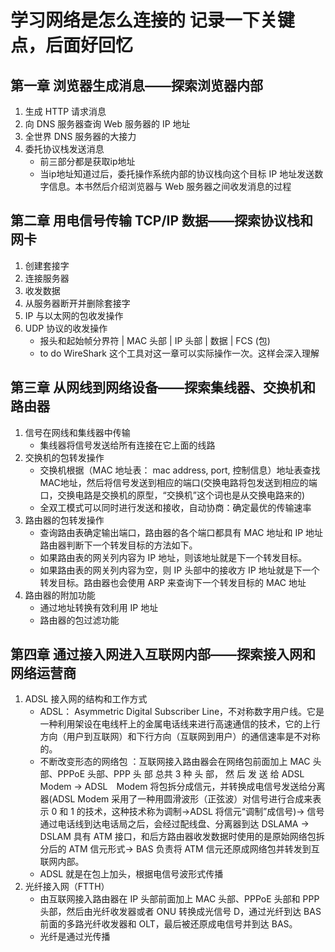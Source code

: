 # 学习网络是怎么连接的 记录一下关键点，后面好回忆

## 第一章 浏览器生成消息——探索浏览器内部

1. 生成 HTTP 请求消息
2. 向 DNS 服务器查询 Web 服务器的 IP 地址
3. 全世界 DNS 服务器的大接力
4. 委托协议栈发送消息
    * 前三部分都是获取ip地址
    * 当ip地址知道过后，委托操作系统内部的协议栈向这个目标 IP
地址发送数字信息。本书然后介绍浏览器与 Web 服务器之间收发消息的过程
## 第二章 用电信号传输 TCP/IP 数据——探索协议栈和网卡
1. 创建套接字
2. 连接服务器
3. 收发数据
4. 从服务器断开并删除套接字
5. IP 与以太网的包收发操作
6. UDP 协议的收发操作
   * 报头和起始帧分界符 | MAC 头部 | IP 头部 | 数据 | FCS (包)
   * to do WireShark 这个工具对这一章可以实际操作一次。这样会深入理解
## 第三章 从网线到网络设备——探索集线器、交换机和路由器
1. 信号在网线和集线器中传输
   * 集线器将信号发送给所有连接在它上面的线路
2. 交换机的包转发操作
    * 交换机根据（MAC 地址表： mac address, port, 控制信息）地址表查找MAC地址，然后将信号发送到相应的端口(交换电路将包发送到相应的端口，交换电路是交换机的原型，“交换机”这个词也是从交换电路来的)
    * 全双工模式可以同时进行发送和接收，自动协商：确定最优的传输速率
3. 路由器的包转发操作
    * 查询路由表确定输出端口，路由器的各个端口都具有 MAC 地址和 IP 地址
    路由器判断下一个转发目标的方法如下。
    * 如果路由表的网关列内容为 IP 地址，则该地址就是下一个转发目标。
    * 如果路由表的网关列内容为空，则 IP 头部中的接收方 IP 地址就是下一个转发目标。路由器也会使用 ARP 来查询下一个转发目标的 MAC 地址
4. 路由器的附加功能
    * 通过地址转换有效利用 IP 地址
    * 路由器的包过滤功能
## 第四章 通过接入网进入互联网内部——探索接入网和网络运营商
1. ADSL 接入网的结构和工作方式
    * ADSL： Asymmetric Digital Subscriber Line，不对称数字用户线。它是一种利用架设在电线杆上的金属电话线来进行高速通信的技术，它的上行方向（用户到互联网）和下行方向（互联网到用户）的通信速率是不对称的。
    * 不断改变形态的网络包 ：互联网接入路由器会在网络包前面加上 MAC 头部、PPPoE 头部、PPP 头 部 总共 3 种 头 部， 然 后 发 送 给 ADSL Modem -> ADSL Modem 将包拆分成信元，并转换成电信号发送给分离器(ADSL Modem 采用了一种用圆滑波形（正弦波）对信号进行合成来表示 0 和 1 的技术，这种技术称为调制->ADSL 将信元“调制”成信号)-> 信号通过电话线到达电话局之后，会经过配线盘、分离器到达 DSLAMA -> DSLAM 具有 ATM 接口，和后方路由器收发数据时使用的是原始网络包拆分后的 ATM 信元形式-> BAS 负责将 ATM 信元还原成网络包并转发到互联网内部。
    * ADSL 就是在包上加头，根据电信号波形式传播
2. 光纤接入网（FTTH）
    * 由互联网接入路由器在 IP 头部前面加上 MAC 头部、PPPoE 头部和 PPP 头部，然后由光纤收发器或者 ONU 转换成光信号 D，通过光纤到达 BAS 前面的多路光纤收发器和 OLT，最后被还原成电信号并到达 BAS。
    * 光纤是通过光传播